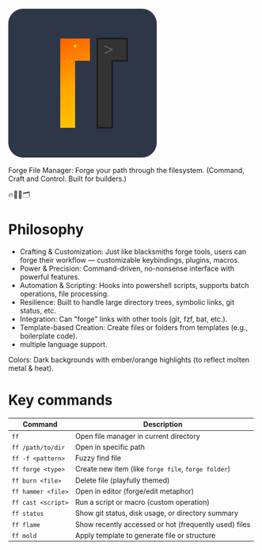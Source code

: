 ![](./resources/logo.svg)

Forge File Manager: Forge your path through the filesystem. (Command, Craft and Control. Built for builders.)

🔥🔨🧱🗂️

# Philosophy

* Crafting & Customization: Just like blacksmiths forge tools, users can forge their workflow — customizable keybindings, plugins, macros.
* Power & Precision: Command-driven, no-nonsense interface with powerful features.
* Automation & Scripting: Hooks into powershell scripts, supports batch operations, file processing.
* Resilience: Built to handle large directory trees, symbolic links, git status, etc.
* Integration: Can "forge" links with other tools (git, fzf, bat, etc.).
* Template-based Creation: Create files or folders from templates (e.g., boilerplate code).
* multiple language support.


Colors: Dark backgrounds with ember/orange highlights (to reflect molten metal & heat).

# Key commands
| Command            | Description                                           |
| ------------------ | ----------------------------------------------------- |
| `ff`               | Open file manager in current directory                |
| `ff /path/to/dir`  | Open in specific path                                 |
| `ff -f <pattern>`  | Fuzzy find file                                       |
| `ff forge <type>`  | Create new item (like `forge file`, `forge folder`)   |
| `ff burn <file>`   | Delete file (playfully themed)                        |
| `ff hammer <file>` | Open in editor (forge/edit metaphor)                  |
| `ff cast <script>` | Run a script or macro (custom operation)              |
| `ff status`        | Show git status, disk usage, or directory summary     |
| `ff flame`         | Show recently accessed or hot (frequently used) files |
| `ff mold`          | Apply template to generate file or structure          |
